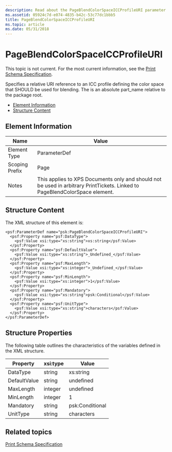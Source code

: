 ```yaml
---
description: Read about the PageBlendColorSpaceICCProfileURI parameter. This topic isn't current. For the most current information, see the Print Schema Specification.
ms.assetid: 05924c7d-e074-4835-b42c-53c77dc1bbb5
title: PageBlendColorSpaceICCProfileURI
ms.topic: article
ms.date: 05/31/2018
---
```


# PageBlendColorSpaceICCProfileURI

This topic is not current. For the most current information, see the [Print Schema Specification](https://download.microsoft.com/download/D/E/C/DECA6E6B-3E81-48E7-B7EF-6D92A547D03C/print-schema-spec-2-0.zip).

Specifies a relative URI reference to an ICC profile defining the color space that SHOULD be used for blending. The <Uri> is an absolute part\_name relative to the package root.

-   [Element Information](#element-information)
-   [Structure Content](#structure-content)

## Element Information



| Name | Value |
|----------------------------|----------------------------------------------------------------------------------------------------------------------------------------|
| Element Type <br/>   | ParameterDef<br/>                                                                                                                |
| Scoping Prefix <br/> | Page<br/>                                                                                                                        |
| Notes <br/>          | This applies to XPS Documents only and should not be used in arbitrary PrintTickets. Linked to PageBlendColorSpace element.<br/> |



 

## Structure Content

The XML structure of this element is:

``` syntax
<psf:ParameterDef name="psk:PageBlendColorSpaceICCProfileURI">
  <psf:Property name="psf:DataType">
    <psf:Value xsi:type="xs:string">xs:string</psf:Value>
  </psf:Property>
  <psf:Property name="psf:DefaultValue">
    <psf:Value xsi:type="xs:string">_Undefined_</psf:Value>
  </psf:Property>
  <psf:Property name="psf:MaxLength">
    <psf:Value xsi:type="xs:integer">_Undefined_</psf:Value>
  </psf:Property>
  <psf:Property name="psf:MinLength">
    <psf:Value xsi:type="xs:integer">1</psf:Value>
  </psf:Property>
  <psf:Property name="psf:Mandatory">
    <psf:Value xsi:type="xs:string">psk:Conditional</psf:Value>
  </psf:Property>
  <psf:Property name="psf:UnitType">
    <psf:Value xsi:type="xs:string">characters</psf:Value>
  </psf:Property>
</psf:ParameterDef>
```

## Structure Properties

The following table outlines the characteristics of the variables defined in the XML structure.



| Property                | xsi:type           | Value                      |
|-------------------------|--------------------|----------------------------|
| DataType<br/>     | string<br/>  | xs:string<br/>       |
| DefaultValue<br/> | string<br/>  | undefined<br/>       |
| MaxLength<br/>    | integer<br/> | undefined<br/>       |
| MinLength<br/>    | integer<br/> | 1<br/>               |
| Mandatory<br/>    | string<br/>  | psk:Conditional<br/> |
| UnitType<br/>     | string<br/>  | characters<br/>      |



 

## Related topics

<dl> <dt>

[Print Schema Specification](https://download.microsoft.com/download/D/E/C/DECA6E6B-3E81-48E7-B7EF-6D92A547D03C/print-schema-spec-2-0.zip)
</dt> </dl>

 

 




